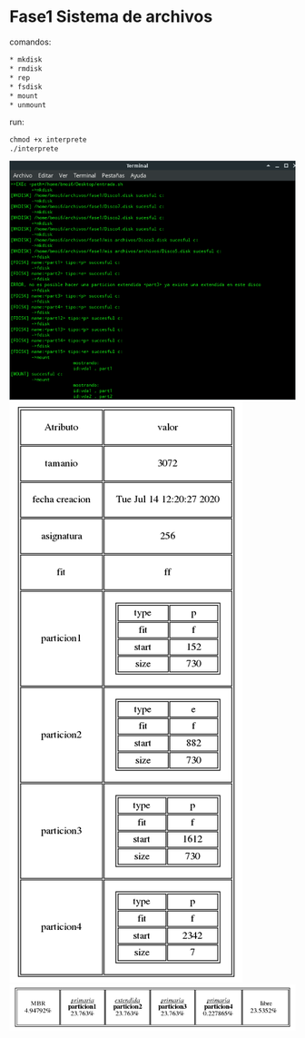 # Fase1 Sistema de archivos

comandos:
```
* mkdisk
* rmdisk
* rep
* fsdisk
* mount
* unmount
```
run:

```
chmod +x interprete
./interprete
```
![Alt text](/docs/terminal.png?raw=true "")
![Alt text](/docs/mbr.png?raw=true "reporte MBR")
![Alt text](/docs/disco.png?raw=true "reporte DISK")




